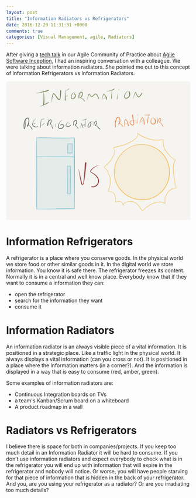 ```yaml
---
layout: post
title: "Information Radiators vs Refrigerators"
date: 2016-12-29 11:31:31 +0000
comments: true
categories: [Visual Management, agile, Radiators]
---
```


After giving a [tech talk](/talks/) in our Agile Community of Practice about [Agile Software Inception](/talks/inception/), I had an inspiring conversation with a colleague. We were talking about information radiators. She pointed me out to this concept of Information Refrigerators vs Information Radiators.

![information-radiators-refrigerators](/images/information-radiators-refrigerators.png)
<!-- more -->

# Information Refrigerators


A refrigerator is a place where you conserve goods. In the physical world we store food or other similar goods in it. In the digital world we store information.
You know it is safe there. The refrigerator freezes its content.
Normally it is in a central and well know place. Everybody know that if they want to consume a information they can: 

* open the refrigerator
* search for the information they want
* consume it

# Information Radiators


An information radiator is an always visible piece of a vital information. It is positioned in a strategic place. Like a traffic light in the physical world. It always displays a vital information (can you cross or not). It is positioned in a place where the information matters (in a corner?). And the information is displayed in a way that is easy to consume (red, amber, green). 

Some examples of information radiators are:

* Continuous Integration boards on TVs
* a team's Kanban/Scrum board on a whiteboard
* A product roadmap in a wall

# Radiators vs Refrigerators


I believe there is space for both in companies/projects. If you keep too much detail in an Information Radiator it will be hard to consume. 
If you don’t use information radiators and expect everybody to check what is in the refrigerator you will end up with information that will expire in the refrigerator and nobody will notice. Or worse, you will have people starving for that piece of information that is hidden in the back of your refrigerator.
And you, are you using your refrigerator as a radiator? Or are you irradiating too much details?

